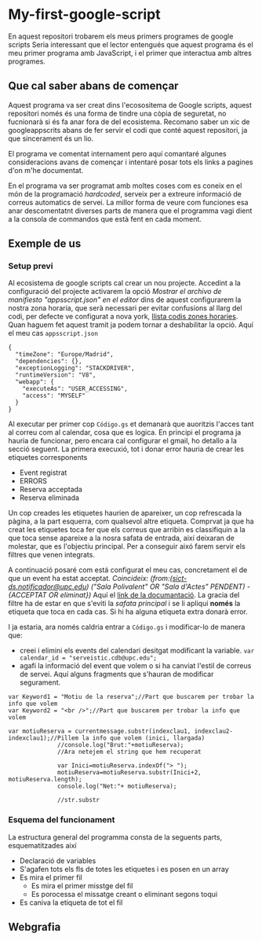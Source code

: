 # My-first-google-script
En aquest repositori trobarem els meus primers programes de google scripts
Seria interessant que el lector entengués que aquest programa és el meu primer programa amb JavaScript, i el primer que interactua amb altres programes. 
## Que cal saber abans de començar
Aquest programa va ser creat dins l'ecosositema de Google scripts, aquest repositori només és una forma de tindre una còpia de seguretat, no fucnionarà si és fa anar fora de del ecosistema. Recomano saber un xic de googleappscrits abans de fer servir el codi que conté aquest repositori, ja que sincerament és un lio.

El programa ve comentat internament pero aquí comantaré algunes consideracions avans de començar i intentaré posar tots els links a pagines d'on m'he documentat.

En el programa  va ser programat amb moltes coses com es coneix en el món de la programació *hardcoded*, serveix per a extreure informació de correus automatics de servei. La millor forma de veure com funciones esa anar descomentatnt diverses parts de manera que el programma vagi dient a la consola de commandos que està fent en cada moment.

## Exemple de us
### Setup previ
Al ecosistema de google scripts cal crear un nou projecte. Accedint a la configuració del projecte activarem la opció *Mostrar el archivo de manifiesto "appsscript.json" en el editor*  dins de aquest configurarem la nostra zona horaria, que serà necessari per evitar confusions al llarg del codi, per defecte ve configurat a nova york, [llista codis zones horaries](http://joda-time.sourceforge.net/timezones.html). Quan haguem fet aquest tramit ja podem tornar a deshabilitar la opció. Aquí el meu cas `appsscript.json`
```
{
  "timeZone": "Europe/Madrid",
  "dependencies": {},
  "exceptionLogging": "STACKDRIVER",
  "runtimeVersion": "V8",
  "webapp": {
    "executeAs": "USER_ACCESSING",
    "access": "MYSELF"
  }
}
```

Al executar per primer cop `Código.gs` et demanarà que auoritzis l'acces tant al correu com al calendar, cosa que es logica. 
En principi el programa ja hauria de funcionar, pero encara cal configurar el gmail, ho detallo a la secció seguent. La primera execuxió, tot i donar error hauria de crear les etiquetes corresponents
* Event registrat
* ERRORS
* Reserva acceptada
* Reserva eliminada

Un cop creades les etiquetes haurien de apareixer, un cop refrescada la pàgina, a la part esquerra, com qualsevol altre etiqueta. Comprvat ja que ha creat les etiquetes toca fer que els correus que arribin es classifiquin a la que toca sense apareixe a la nosra safata de entrada, així deixaran de molestar, que es l'objectiu principal. Per a conseguir aixó farem servir els filtres que venen integrats. 

A continuació posaré com está configurat el meu cas, concretament el de que un event ha estat acceptat.
*Coincideix: (from:(sict-ds.notificador@upc.edu) ("Sala Polivalent" OR "Sala d'Actes" PENDENT) -{ACCEPTAT OR eliminat})*
Aquí el [link de la documantació](https://support.google.com/mail/answer/7190?hl=en). La gracia del filtre ha de estar en que s'eviti la *safata principal* i se li apliqui **només** la etiqueta que toca en cada cas. Si hi ha alguna etiqueta extra donarà error.

I ja estaria, ara només caldria entrar a `Código.gs` i modificar-lo de manera que:
* creei i elimini els events del calendari desitgat modificant la variable. `var calendar_id = "serveistic.cdb@upc.edu";`
* agafi la informació del event que volem o si ha canviat l'estil de correus de servei. Aquí alguns fragments que s'hauran de modificar segurament.
``` 
var Keyword1 = "Motiu de la reserva";//Part que buscarem per trobar la info que volem
var Keyword2 = "<br />";//Part que buscarem per trobar la info que volem
```

```
var motiuReserva = currentmessage.substr(indexclau1, indexclau2-indexclau1);//Pillem la info que volem (inici, llargada)
              //console.log("Brut:"+motiuReserva);
              //Ara netejem el string que hem recuperat

              var Inici=motiuReserva.indexOf("> ");
              motiuReserva=motiuReserva.substr(Inici+2, motiuReserva.length);
              console.log("Net:"+ motiuReserva);

              //str.substr
```
### Esquema del funcionament
La estructura general del programma consta de la seguents parts, esquematitzades així
* Declaració de variables
* S'agafen tots els fls de totes les etiquetes i es posen en un array
* Es mira el primer fil
  * Es mira el primer misstge del fil
  * Es porocessa el missatge creant o eliminant segons toqui
* Es caniva la etiqueta de tot el fil

## Webgrafia
